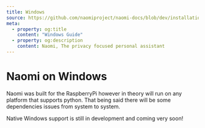 ```yaml
---
title: Windows
source: https://github.com/naomiproject/naomi-docs/blob/dev/installation/windows.md
meta:
  - property: og:title
    content: "Windows Guide"
  - property: og:description
    content: Naomi, The privacy focused personal assistant
---
```


# Naomi on Windows

Naomi was built for the RaspberryPi however in theory will run on any platform that supports python. That being said there will be some dependencies issues from system to system.

Native Windows support is still in development and coming very soon!

<DocPreviousVersions/>
<EditPageLink/>
